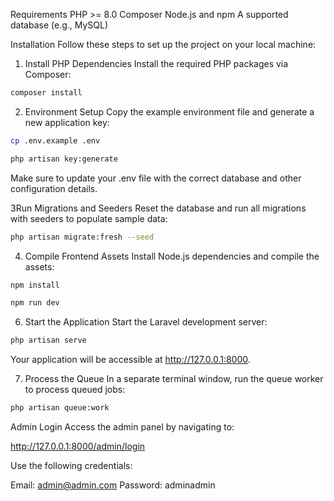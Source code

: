 Requirements
PHP >= 8.0
Composer
Node.js and npm
A supported database (e.g., MySQL)

Installation
Follow these steps to set up the project on your local machine:

1. Install PHP Dependencies
   Install the required PHP packages via Composer:

```bash
composer install
```

2. Environment Setup Copy the example environment file and generate a new application key:

```bash
cp .env.example .env
```

```bash
php artisan key:generate
```

Make sure to update your .env file with the correct database and other configuration details.

3Run Migrations and Seeders
Reset the database and run all migrations with seeders to populate sample data:

```bash
php artisan migrate:fresh --seed
```

4. Compile Frontend Assets
   Install Node.js dependencies and compile the assets:

```bash
npm install
```

```bash
npm run dev
```

6. Start the Application
   Start the Laravel development server:

```bash
php artisan serve
```

Your application will be accessible at http://127.0.0.1:8000.

7. Process the Queue
   In a separate terminal window, run the queue worker to process queued jobs:

```bash
php artisan queue:work
```

Admin Login
Access the admin panel by navigating to:

http://127.0.0.1:8000/admin/login

Use the following credentials:

Email: admin@admin.com
Password: adminadmin
